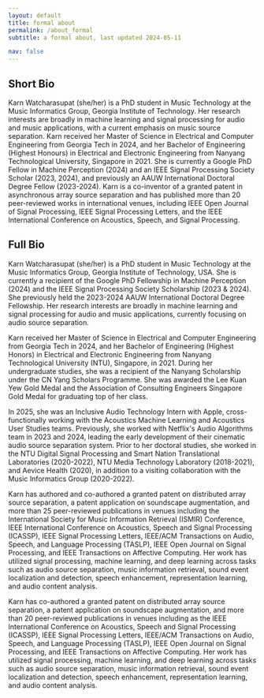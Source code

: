 ```yaml
---
layout: default
title: formal about
permalink: /about_formal
subtitle: a formal about, last updated 2024-05-11

nav: false
---
```


## Short Bio

Karn Watcharasupat (she/her) is a PhD student in Music Technology at the Music Informatics Group, Georgia Institute of Technology. Her research interests are broadly in machine learning and signal processing for audio and music applications, with a current emphasis on music source separation. Karn received her Master of Science in  Electrical and Computer Engineering from Georgia Tech in 2024, and her Bachelor of Engineering (Highest Honours) in Electrical and Electronic Engineering from Nanyang Technological University, Singapore in 2021. She is currently a Google PhD Fellow in Machine Perception (2024) and an IEEE Signal Processing Society Scholar (2023, 2024), and previously an AAUW International Doctoral Degree Fellow (2023-2024). Karn is a co-inventor of a granted patent in asynchronous array source separation and has published more than 20 peer-reviewed works in international venues, including IEEE Open Journal of Signal Processing, IEEE Signal Processing Letters, and the IEEE International Conference on Acoustics, Speech, and Signal Processing.

## Full Bio

Karn Watcharasupat (she/her) is a PhD student in Music Technology at the Music Informatics Group, Georgia Institute of Technology, USA. She is currently a recipient of the Google PhD Fellowship in Machine Perception (2024) and the IEEE Signal Processing Society Scholarship (2023 & 2024). She previously held the 2023-2024 AAUW International Doctoral Degree Fellowship. Her research interests are broadly in machine learning and signal processing for audio and music applications, currently focusing on audio source separation. 

Karn received her Master of Science in Electrical and Computer Engineering from Georgia Tech in 2024, and her Bachelor of Engineering (Highest Honors) in Electrical and Electronic Engineering from Nanyang Technological University (NTU), Singapore, in 2021. During her undergraduate studies, she was a recipient of the Nanyang Scholarship under the CN Yang Scholars Programme. She was awarded the Lee Kuan Yew Gold Medal and the Association of Consulting Engineers Singapore Gold Medal for graduating top of her class.

In 2025, she was an Inclusive Audio Technology Intern with Apple, cross-functionally working with the Acoustics Machine Learning and Acoustics User Studies teams. Previously, she worked with Netflix's Audio Algorithms team in 2023 and 2024, leading the early development of their cinematic audio source separation system. Prior to her doctoral studies, she worked in the NTU Digital Signal Processing and Smart Nation Translational Laboratories (2020-2022), NTU Media Technology Laboratory (2018-2021), and Aevice Health (2020), in addition to a visiting collaboration with the Music Informatics Group (2020-2022).

Karn has authored and co-authored a granted patent on distributed array source separation, a patent application on soundscape augmentation, and more than 25 peer-reviewed publications in venues including the International Society for Music Information Retrieval (ISMIR) Conference, IEEE International Conference on Acoustics, Speech and Signal Processing (ICASSP), IEEE Signal Processing Letters, IEEE/ACM Transactions on Audio, Speech, and Language Processing (TASLP), IEEE Open Journal on Signal Processing, and IEEE Transactions on Affective Computing. Her work has utilized signal processing, machine learning, and deep learning across tasks such as audio source separation, music information retrieval, sound event localization and detection, speech enhancement, representation learning, and audio content analysis.

Karn has co-authored a granted patent on distributed array source separation, a patent application on soundscape augmentation, and more than 20 peer-reviewed publications in venues including as the IEEE International Conference on Acoustics, Speech and Signal Processing (ICASSP), IEEE Signal Processing Letters, IEEE/ACM Transactions on Audio, Speech, and Language Processing (TASLP), IEEE Open Journal on Signal Processing, and IEEE Transactions on Affective Computing. Her work has utilized signal processing, machine learning, and deep learning across tasks such as audio source separation, music information retrieval, sound event localization and detection, speech enhancement, representation learning, and audio content analysis.
